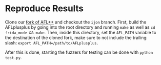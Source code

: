 # Reproduce Results
Clone our [fork of AFL++](https://github.com/meowmeowxw/AFLplusplus) and checkout the `ijon` branch.
First, build the AFLplusplus by going into the root directory and running `make` as well as
`cd frida_mode && make`. Then, inside this directory, set the `AFL_PATH` variable to the destination
of the cloned fork, make sure to not include the trailing slash:
`export AFL_PATH=/path/to/AFLplusplus`. 

After this is done, starting the fuzzers for testing can be done with `python test.py`.


